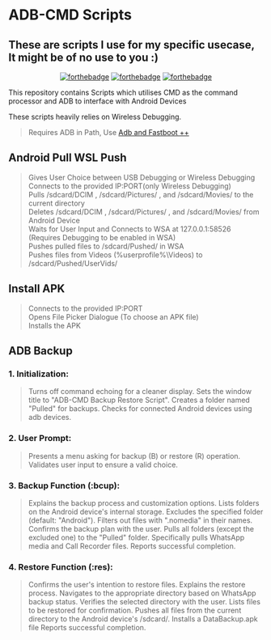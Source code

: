 # ADB-CMD Scripts
## These are scripts I use for my specific usecase, It might be of no use to you :)
<p align="center">
  <a href="http://forthebadge.com/"><img src="https://forthebadge.com/images/badges/0-percent-optimized.svg" alt="forthebadge"/></a>
  <a href="http://forthebadge.com/"><img src="https://forthebadge.com/images/badges/it-works-why.svg" alt="forthebadge"/></a>
  <a href="http://forthebadge.com/"><img src="https://forthebadge.com/images/badges/ctrl-c-ctrl-v.svg" alt="forthebadge"/></a>
</p>

This repository contains Scripts which utilises CMD as the command processor and ADB to interface with Android Devices

These scripts heavily relies on Wireless Debugging.

>Requires ADB in Path, Use [Adb and Fastboot ++](https://github.com/K3V1991/ADB-and-FastbootPlusPlus/releases/latest)

## Android Pull WSL Push
> Gives User Choice between USB Debugging or Wireless Debugging
> Connects to the provided IP:PORT(only Wireless Debugging)  
> Pulls /sdcard/DCIM , /sdcard/Pictures/ , and /sdcard/Movies/ to the current directory  
> Deletes /sdcard/DCIM , /sdcard/Pictures/ , and /sdcard/Movies/ from Android Device  
> Waits for User Input and Connects to WSA at 127.0.0.1:58526 (Requires Debugging to be enabled in WSA)  
> Pushes pulled files to /sdcard/Pushed/ in WSA  
> Pushes files from Videos (%userprofile%\Videos) to /sdcard/Pushed/UserVids/  

## Install APK
> Connects to the provided IP:PORT  
> Opens File Picker Dialogue (To choose an APK file)  
> Installs the APK

## ADB Backup
### 1. Initialization:

> Turns off command echoing for a cleaner display.
> Sets the window title to "ADB-CMD Backup Restore Script".
> Creates a folder named "Pulled" for backups.
> Checks for connected Android devices using adb devices.

### 2. User Prompt:

> Presents a menu asking for backup (B) or restore (R) operation.
> Validates user input to ensure a valid choice.

### 3. Backup Function (:bcup):

> Explains the backup process and customization options.
> Lists folders on the Android device's internal storage.
> Excludes the specified folder (default: "Android").
> Filters out files with ".nomedia" in their names.
> Confirms the backup plan with the user.
> Pulls all folders (except the excluded one) to the "Pulled" folder.
> Specifically pulls WhatsApp media and Call Recorder files.
> Reports successful completion.

### 4. Restore Function (:res):

> Confirms the user's intention to restore files.
> Explains the restore process.
> Navigates to the appropriate directory based on WhatsApp backup status.
> Verifies the selected directory with the user.
> Lists files to be restored for confirmation.
> Pushes all files from the current directory to the Android device's /sdcard/.
> Installs a DataBackup.apk file 
> Reports successful completion.





